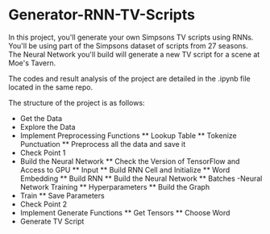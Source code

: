 # Generator-RNN-TV-Scripts

In this project, you'll generate your own Simpsons TV scripts using RNNs. You'll be using part of the Simpsons dataset of scripts from 
27 seasons. The Neural Network you'll build will generate a new TV script for a scene at Moe's Tavern.

The codes and result analysis of the project are detailed in the .ipynb file located in the same repo.

The structure of the project is as follows:

- Get the Data
- Explore the Data
- Implement Preprocessing Functions
** Lookup Table
** Tokenize Punctuation
** Preprocess all the data and save it
- Check Point 1
- Build the Neural Network
** Check the Version of TensorFlow and Access to GPU
** Input
** Build RNN Cell and Initialize
** Word Embedding
** Build RNN
** Build the Neural Network
** Batches 
-Neural Network Training
** Hyperparameters
** Build the Graph
- Train
** Save Parameters
- Check Point 2
- Implement Generate Functions
** Get Tensors
** Choose Word
- Generate TV Script
